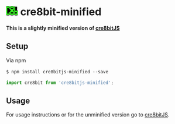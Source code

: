 # ![Cre8bit logo](/logo.png) cre8bit-minified
**This is a slightly minified version of [cre8bitJS](https://www.npmjs.com/package/cre8bitjs)**
## Setup
Via npm
```
$ npm install cre8bitjs-minified --save
```
```javascript
import cre8bit from 'cre8bitjs-minified';
```
## Usage
For usage instructions or for the unminified version go to [cre8bitJS](https://github.com/daveknights/cre8bit).
